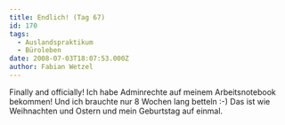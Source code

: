 ```yaml
---
title: Endlich! (Tag 67)
id: 170
tags:
  - Auslandspraktikum
  - Büroleben
date: 2008-07-03T18:07:53.000Z
author: Fabian Wetzel
---
```


Finally and officially! Ich habe Adminrechte auf meinem Arbeitsnotebook bekommen! Und ich brauchte nur 8 Wochen lang betteln :-) Das ist wie Weihnachten und Ostern und mein Geburtstag auf einmal.

